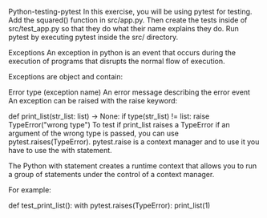 Python-testing-pytest
In this exercise, you will be using pytest for testing. Add the squared() function in src/app.py. Then create the tests inside of src/test_app.py so that they do what their name explains they do. Run pytest by executing pytest inside the src/ directory.

Exceptions
An exception in python is an event that occurs during the execution of programs that disrupts the normal flow of execution.

Exceptions are object and contain:

Error type (exception name)
An error message describing the error event
An exception can be raised with the raise keyword:

def print_list(str_list: list) -> None:
if type(str_list) != list:
raise TypeError("wrong type")
To test if print_list raises a TypeError if an argument of the wrong type is passed, you can use pytest.raises(TypeError). pytest.raise is a context manager and to use it you have to use the with statement.

The Python with statement creates a runtime context that allows you to run a group of statements under the control of a context manager.

For example:

def test_print_list():
with pytest.raises(TypeError):
print_list(1)